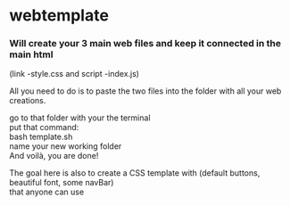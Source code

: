 # webtemplate
### Will create your 3 main web files and keep it connected in the main html<br>
(link -style.css and script -index.js)



All you need to do is to paste the two files 
into the folder with all your web creations.

go to that folder with your the terminal <br>
put that command: <br>
bash template.sh <br>
name your new working folder <br>
And voilà, you are done! <br>

The goal here is also to create a CSS template with (default buttons, beautiful font, some navBar) <br>
that anyone can use
